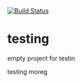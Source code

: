 [![Build Status](https://travis-ci.org/[freefocus]/[testing].png)](https://travis-ci.org/[freefocus]/[testing])

# testing
empty project for testin

testing moreg
